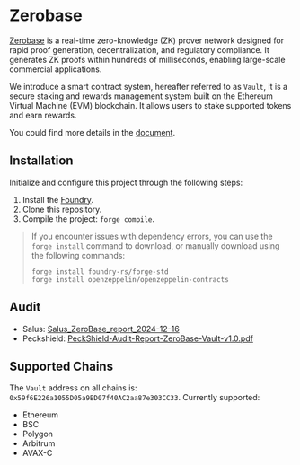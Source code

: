 # Zerobase

[Zerobase](https://zerobase.pro/) is a real-time zero-knowledge (ZK) prover network designed for rapid proof generation, decentralization, and regulatory compliance. It generates ZK proofs within hundreds of milliseconds, enabling large-scale commercial applications.

We introduce a smart contract system, hereafter referred to as `Vault`, it is a secure staking and rewards management system built on the Ethereum Virtual Machine (EVM) blockchain. It allows users to stake supported tokens and earn rewards.

You could find more details in the [document](./docs/zerobase-vault-1212.pdf).

## Installation

Initialize and configure this project through the following steps:

1. Install the [Foundry](https://github.com/foundry-rs/foundry).
2. Clone this repository.
3. Compile the project: `forge compile`.

> If you encounter issues with dependency errors, you can use the `forge install` command to download, or manually download using the following commands:
>
> ```
> forge install foundry-rs/forge-std
> forge install openzeppelin/openzeppelin-contracts
> ```

## Audit

- Salus: [Salus_ZeroBase_report_2024-12-16](./docs/Salus_ZeroBase_report_2024-12-16.pdf)
- Peckshield: [PeckShield-Audit-Report-ZeroBase-Vault-v1.0.pdf](./docs/PeckShield-Audit-Report-ZeroBase-Vault-v1.0.pdf)

## Supported Chains

The `Vault` address on all chains is: `0x59f6E226a1055D05a9BD07f40AC2aa87e303CC33`. Currently supported:

- Ethereum
- BSC
- Polygon
- Arbitrum
- AVAX-C
